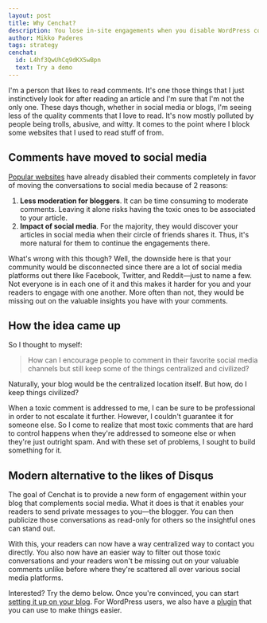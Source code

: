 ```yaml
---
layout: post
title: Why Cenchat?
description: You lose in-site engagements when you disable WordPress comments completely. See how Cenchat can bring it back.
author: Mikko Paderes
tags: strategy
cenchat:
  id: L4hf3QwUhCq9dKX5wBpn
  text: Try a demo
---
```


I'm a person that likes to read comments. It's one those things that I just instinctively look for after reading an article and I'm sure that I'm not the only one. These days though, whether in social media or blogs, I'm seeing less of the quality comments that I love to read. It's now mostly polluted by people being trolls, abusive, and witty. It comes to the point where I block some websites that I used to read stuff of from.

## Comments have moved to social media

[Popular websites](https://www.niemanlab.org/2015/09/what-happened-after-7-news-sites-got-rid-of-reader-comments/) have already disabled their comments completely in favor of moving the conversations to social media because of 2 reasons:

1. **Less moderation for bloggers**. It can be time consuming to moderate comments. Leaving it alone risks having the toxic ones to be associated to your article.
2. **Impact of social media**. For the majority, they would discover your articles in social media when their circle of friends shares it. Thus, it's more natural for them to continue the engagements there.

What's wrong with this though? Well, the downside here is that your community would be disconnected since there are a lot of social media platforms out there like Facebook, Twitter, and Reddit—just to name a few. Not everyone is in each one of it and this makes it harder for you and your readers to engage with one another. More often than not, they would be missing out on the valuable insights you have with your comments.

## How the idea came up

So I thought to myself:

> How can I encourage people to comment in their favorite social media channels but still keep some of the things centralized and civilized?

Naturally, your blog would be the centralized location itself. But how, do I keep things civilized?

When a toxic comment is addressed to me, I can be sure to be professional in order to not escalate it further. However, I couldn't guarantee it for someone else. So I come to realize that most toxic comments that are hard to control happens when they're addressed to someone else or when they're just outright spam. And with these set of problems, I sought to build something for it.

## Modern alternative to the likes of Disqus

The goal of Cenchat is to provide a new form of engagement within your blog that complements social media. What it does is that it enables your readers to send private messages to you—the blogger. You can then publicize those conversations as read-only for others so the insightful ones can stand out.

With this, your readers can now have a way centralized way to contact you directly. You also now have an easier way to filter out those toxic conversations and your readers won't be missing out on your valuable comments unlike before where they're scattered all over various social media platforms.

Interested? Try the demo below. Once you're convinced, you can start [setting it up on your blog](https://cenchat.com/docs/setting-up-on-your-website). For WordPress users, we also have a [plugin](https://wordpress.org/plugins/cenchat-comments/) that you can use to make things easier.
